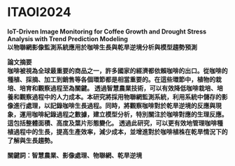 # ITAOI2024
<b>IoT-Driven Image Monitoring for Coffee Growth and Drought Stress Analysis with Trend Prediction Modeling <br>
<b>以物聯網影像監測系統應用於咖啡生長與乾旱逆境分析與模型趨勢預測<br>


<b>論文摘要<br>
	咖啡被視為全球最重要的商品之一，許多國家的經濟都依賴咖啡的出口。從咖啡的種植、採摘、加工到銷售等各個環節都是相當重要的。在這些環節中，植物的栽培、培育和觀察過程至為關鍵。
	透過智慧農業技術，可以有效降低咖啡栽培、培養和觀察過程中的人力成本。本研究將採用物聯網監測系統，利用系統中儲存的影像進行處理，以記錄咖啡生長過程。同時，將觀察咖啡對於乾旱逆境的反應與現象，運用咖啡紀錄過程之數據，建立模型分析，特別關注於咖啡對應的生理反應。這包括整體面積、高度及葉片形態變化。
	透過此研究，可以更有效地管理咖啡種植過程中的生長，提高生產效率，減少成本，並增進對於咖啡植株在乾旱情況下的了解與生長趨勢。

<b>關鍵詞：智慧農業、影像處理、物聯網、乾旱逆境
